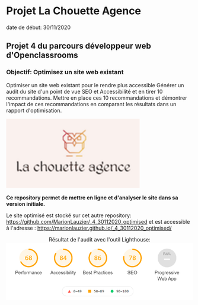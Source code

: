 # Projet La Chouette Agence

date de début: 30/11/2020

## Projet 4 du parcours développeur web d'Openclassrooms

### Objectif: Optimisez un site web existant

Optimiser un site web existant pour le rendre plus accessible
Générer un audit du site d'un point de vue SEO et Accessibilité et en tirer 10 recommandations.
Mettre en place ces 10 recommandations et démontrer l'impact de ces recommandations en comparant les résultats dans un rapport d'optimisation.

![Screenshot](readme/Lachouetteagence.png)

**Ce repository permet de mettre en ligne et d'analyser le site dans sa version initiale.**

Le site optimisé est stocké sur cet autre repository: https://github.com/MarionLauzier/_4_30112020_optimised et est accessible à l'adresse : https://marionlauzier.github.io/_4_30112020_optimised/

<p align="center"> 
    Résultat de l'audit avec l'outil Lighthouse:<br/>
    <img src="readme/Lighthouse.png"/> 
</p>
